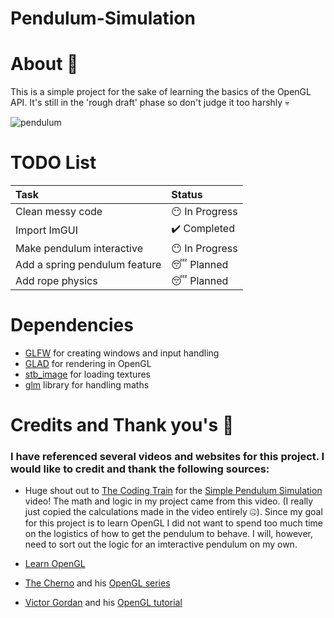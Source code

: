 # Pendulum-Simulation

# About :book:
This is a simple project for the sake of learning the basics of the OpenGL API.
It's still in the 'rough draft' phase so don't judge it too harshly :skull:

![pendulum](https://user-images.githubusercontent.com/23224890/125177651-5572e500-e192-11eb-9455-ef9d73480c9f.png)

# TODO List
|Task| Status|
|:---| :-----|
|Clean messy code|:no_mouth: In Progress|
|Import ImGUI|:heavy_check_mark: Completed|
|Make pendulum interactive|:no_mouth: In Progress|
|Add a spring pendulum feature|:sleeping: Planned|
|Add rope physics|:sleeping: Planned|

# Dependencies
- [GLFW](https://www.glfw.org/) for creating windows and input handling
- [GLAD](https://glad.dav1d.de/) for rendering in OpenGL
- [stb_image](https://github.com/nothings/stb/blob/master/stb_image.h) for loading textures
- [glm](https://github.com/g-truc/glm) library for handling maths

# Credits and Thank you's :star_struck:
### I have referenced several videos and websites for this project. I would like to credit and thank the following sources:

- Huge shout out to [The Coding Train](https://www.youtube.com/channel/UCvjgXvBlbQiydffZU7m1_aw) for the [Simple Pendulum Simulation](https://www.youtube.com/watch?v=NBWMtlbbOag) video!
The math and logic in my project came from this video. (I really just copied the calculations made in the video entirely :zipper_mouth_face:). Since my goal for this project is to 
learn OpenGL I did not want to spend too much time on the logistics of how to get the pendulum to behave. I will, however, need to sort out the logic for an imteractive pendulum on
my own.

- [Learn OpenGL](https://learnopengl.com/)
- [The Cherno](https://www.youtube.com/channel/UCQ-W1KE9EYfdxhL6S4twUNw) and his [OpenGL series](https://www.youtube.com/playlist?list=PLlrATfBNZ98foTJPJ_Ev03o2oq3-GGOS2)
- [Victor Gordan](https://www.youtube.com/channel/UC8WizezjQVClpWfdKMwtcmw) and his [OpenGL tutorial](https://www.youtube.com/playlist?list=PLPaoO-vpZnumdcb4tZc4x5Q-v7CkrQ6M-)


